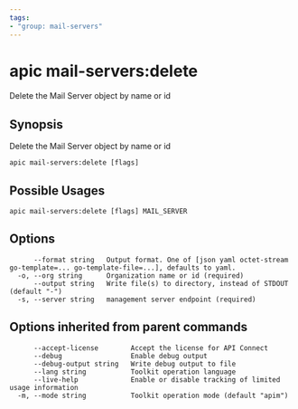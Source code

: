 ```yaml
---
tags:
- "group: mail-servers"
---
```

# apic mail-servers:delete

Delete the Mail Server object by name or id

## Synopsis

Delete the Mail Server object by name or id

```
apic mail-servers:delete [flags]
```

## Possible Usages

```
apic mail-servers:delete [flags] MAIL_SERVER
```

## Options

```
      --format string   Output format. One of [json yaml octet-stream go-template=... go-template-file=...], defaults to yaml.
  -o, --org string      Organization name or id (required)
      --output string   Write file(s) to directory, instead of STDOUT (default "-")
  -s, --server string   management server endpoint (required)
```

## Options inherited from parent commands

```
      --accept-license        Accept the license for API Connect
      --debug                 Enable debug output
      --debug-output string   Write debug output to file
      --lang string           Toolkit operation language
      --live-help             Enable or disable tracking of limited usage information
  -m, --mode string           Toolkit operation mode (default "apim")
```
